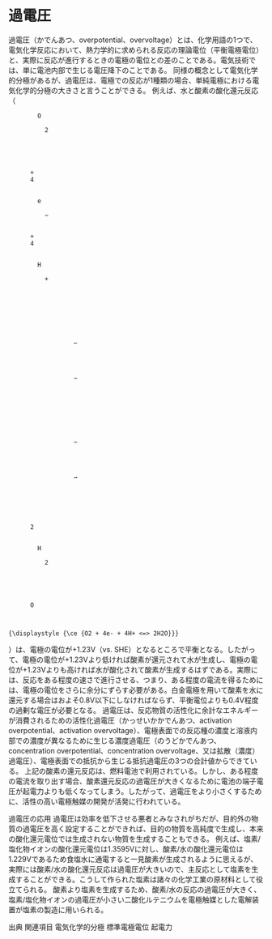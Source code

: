# 過電圧

過電圧（かでんあつ、overpotential、overvoltage）とは、化学用語の1つで、電気化学反応において、熱力学的に求められる反応の理論電位（平衡電極電位）と、実際に反応が進行するときの電極の電位との差のことである。電気技術では、単に電池内部で生じる電圧降下のことである。
同様の概念として電気化学的分極があるが、過電圧は、電極での反応が1種類の場合、単純電極における電気化学的分極の大きさと言うことができる。
例えば、水と酸素の酸化還元反応（
  
    
      
        
          
            O
            
              2
            
            
              
            
          
          +
          4
          
          
            e
            
              −
            
          
          +
          4
          
          
            H
            
              +
            
          
          
            
              
                
                  
                    
                      ↽
                    
                    
                    
                    
                      −
                    
                  
                
              
              
                
                  
                    
                      −
                    
                    
                    
                    
                      ⇀
                    
                  
                
              
            
          
          2
          
          
            H
            
              2
            
            
              
            
          
          O
        
      
    
    {\displaystyle {\ce {O2 + 4e- + 4H+ <=> 2H2O}}}
  
）は、電極の電位が+1.23V（vs. SHE）となるところで平衡となる。したがって、電極の電位が+1.23Vより低ければ酸素が還元されて水が生成し、電極の電位が+1.23Vよりも高ければ水が酸化されて酸素が生成するはずである。実際には、反応をある程度の速さで進行させる、つまり、ある程度の電流を得るためには、電極の電位をさらに余分にずらす必要がある。白金電極を用いて酸素を水に還元する場合はおよそ0.8V以下にしなければならず、平衡電位よりも0.4V程度の過剰な電圧が必要となる。
過電圧は、反応物質の活性化に余計なエネルギーが消費されるための活性化過電圧（かっせいかかでんあつ、activation overpotential、activation overvoltage）、電極表面での反応種の濃度と溶液内部での濃度が異なるために生じる濃度過電圧（のうどかでんあつ、concentration overpotential、concentration overvoltage、又は拡散（濃度）過電圧）、電極表面での抵抗から生じる抵抗過電圧の3つの合計値からできている。
上記の酸素の還元反応は、燃料電池で利用されている。しかし、ある程度の電流を取り出す場合、酸素還元反応の過電圧が大きくなるために電池の端子電圧が起電力よりも低くなってしまう。したがって、過電圧をより小さくするために、活性の高い電極触媒の開発が活発に行われている。

過電圧の応用
過電圧は効率を低下させる悪者とみなされがちだが、目的外の物質の過電圧を高く設定することができれば、目的の物質を高純度で生成し、本来の酸化還元電位では生成されない物質を生成することもできる。
例えば、塩素/塩化物イオンの酸化還元電位は1.3595Vに対し、酸素/水の酸化還元電位は1.229Vであるため食塩水に通電すると一見酸素が生成されるように思えるが、実際には酸素/水の酸化還元反応は過電圧が大きいので、主反応として塩素を生成することができる。こうして作られた塩素は諸々の化学工業の原材料として役立てられる。
酸素より塩素を生成するため、酸素/水の反応の過電圧が大きく、塩素/塩化物イオンの過電圧が小さい二酸化ルテニウムを電極触媒とした電解装置が塩素の製造に用いられる。

出典
関連項目
電気化学的分極
標準電極電位
起電力